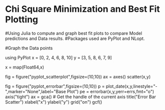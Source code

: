 # Chi Square Minimization and Best Fit Plotting

#Using Julia to compute and graph best fit plots to compare Model predictions and Data results.
#Packages used are PyPlot and NLopt.

#Graph the Data points

using PyPlot
x = [0, 2, 4, 6, 8, 10]
y = [3, 5, 8, 6, 7, 9]

x = map(Float64,x)

fig = figure("pyplot_scatterplot",figsize=(10,10))
ax = axes()
scatter(x,y)


fig = figure("pyplot_errorbar",figsize=(10,10)) 
p = plot_date(x,y,linestyle="-",marker="None",label="Base Plot")
pe = errorbar(x,y,yerr=errs,fmt="o")
axis("tight")
ax = gca() # Get the handle of the current axis
title("Error Bar Scatter")
xlabel("x")
ylabel("y")
grid("on")
gcf()
